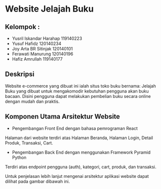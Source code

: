 # Website Jelajah Buku

## Kelompok :
- Yusril Iskandar Harahap  119140223
- Yusuf Hafidz             120140234
- Joy Arta BR Sitinjak     120140101
- Ferawati Manurung        120140196
- Hafiz Amrullah           119140177

## Deskripsi
Website e-commerce yang dibuat ini ialah situs toko buku bernama: Jelajah Buku yang dibuat untuk mengakomodir kebutuhan pengguna akan buku bacaan. Disini pengguna dapat melakukan pembelian buku secara online dengan mudah dan praktis.

## Komponen Utama Arsitektur Website

- Pengembangan Front End dengan bahasa pemrograman React

Halaman dari website terdiri atas Halaman Beranda, Halaman Login, Detail Produk, Transaksi, Cart.
- Pengembangan Back End dengan menggunakan Framework Pyramid Python

Terdiri atas endpoint pengguna (auth), kategori, cart, produk, dan transaksi.

Untuk penjelasan lebih lanjut mengenai arsitektur aplikasi website dapat dilihat pada gambar dibawah ini.

